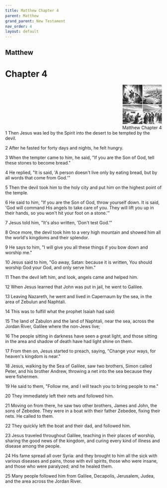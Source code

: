```yaml
---
title: Matthew Chapter 4
parent: Matthew
grand_parent: New Testament
nav_order: 4
layout: default
---
```


## Matthew

# Chapter 4

<div style="clear: both; text-align: right;">
    <img src="/assets/Image/Matthew/500/4.jpg" alt="Matthew Chapter 4" class="chapter-image" style="max-width: 25%; height: auto;"/>
    <figcaption style="font-size: 14px;">Matthew Chapter 4</figcaption>
</div>
1 Then Jesus was led by the Spirit into the desert to be tempted by the devil.

2 After he fasted for forty days and nights, he felt hungry.

3 When the tempter came to him, he said, "If you are the Son of God, tell these stones to become bread."

4 He replied, "It is said, 'A person doesn't live only by eating bread, but by all words that come from God.'"

5 Then the devil took him to the holy city and put him on the highest point of the temple.

6 He said to him, "If you are the Son of God, throw yourself down. It is said, 'God will command His angels to take care of you. They will lift you up in their hands, so you won't hit your foot on a stone.'"

7 Jesus told him, "It's also written, 'Don't test God.'"

8 Once more, the devil took him to a very high mountain and showed him all the world's kingdoms and their splendor.

9 He says to him, "I will give you all these things if you bow down and worship me."

10 Jesus said to him, "Go away, Satan: because it is written, You should worship God your God, and only serve him."

11 Then the devil left him, and look, angels came and helped him.

12 When Jesus learned that John was put in jail, he went to Galilee.

13 Leaving Nazareth, he went and lived in Capernaum by the sea, in the area of Zebulun and Naphtali.

14 This was to fulfill what the prophet Isaiah had said:

15 The land of Zabulon and the land of Naphtali, near the sea, across the Jordan River, Galilee where the non-Jews live;

16 The people sitting in darkness have seen a great light, and those sitting in the area and shadow of death have had light shine on them.

17 From then on, Jesus started to preach, saying, "Change your ways, for heaven's kingdom is near."

18 Jesus, walking by the Sea of Galilee, saw two brothers, Simon called Peter, and his brother Andrew, throwing a net into the sea because they were fishermen.

19 He said to them, "Follow me, and I will teach you to bring people to me."

20 They immediately left their nets and followed him.

21 Moving on from there, he saw two other brothers, James and John, the sons of Zebedee. They were in a boat with their father Zebedee, fixing their nets. He called to them.

22 They quickly left the boat and their dad, and followed him.

23 Jesus traveled throughout Galilee, teaching in their places of worship, sharing the good news of the kingdom, and curing every kind of illness and disease among the people.

24 His fame spread all over Syria: and they brought to him all the sick with various diseases and pains, those with evil spirits, those who were insane, and those who were paralyzed; and he healed them.

25 Many people followed him from Galilee, Decapolis, Jerusalem, Judea, and the area across the Jordan River.


